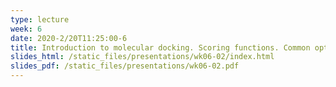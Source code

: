 ```yaml
---
type: lecture
week: 6
date: 2020-2/20T11:25:00-6
title: Introduction to molecular docking. Scoring functions. Common optimization algorithms.
slides_html: /static_files/presentations/wk06-02/index.html
slides_pdf: /static_files/presentations/wk06-02.pdf
---
```

